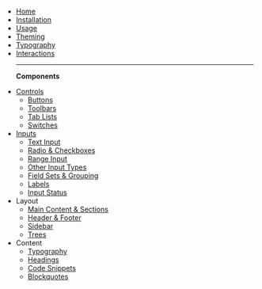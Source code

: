 <br><br>  
<br><br>

<ul role="tree">
  <li role="treeitem"><a href="#">Home</a></li>
  <li role="treeitem"><a href="#installation">Installation</a></li>
  <li role="treeitem"><a href="#usage">Usage</a></li>
  <li role="treeitem"><a href="#theming">Theming</a></li>
  <li role="treeitem"><a href="#typography">Typography</a></li>
  <li role="treeitem"><a href="#interactions">Interactions</a></li>

  ---

  <b>Components</b>

  <li role="treeitem" aria-expanded="false">
    <a href="#controls">Controls</a>
    <ul role="group">
      <li role="treeitem"><a href="#buttons">Buttons</a></li>
      <li role="treeitem"><a href="#toolbars">Toolbars</a></li>
      <li role="treeitem"><a href="#tab-lists">Tab Lists</a></li>
      <li role="treeitem"><a href="#switches">Switches</a></li>
    </ul>
  </li>

  <li role="treeitem" aria-expanded="false">
    <a href="#inputs">Inputs</a>
    <ul role="group">
      <li role="treeitem"><a href="#text-input">Text Input</a></li>
      <li role="treeitem"><a href="#radio--checkboxes">Radio & Checkboxes</a></li>
      <li role="treeitem"><a href="#range-input">Range Input</a></li>
      <li role="treeitem"><a href="#other-input-types">Other Input Types</a></li>
      <li role="treeitem"><a href="#field-sets--grouping">Field Sets & Grouping</a></li>
      <li role="treeitem"><a href="#labels">Labels</a></li>
      <li role="treeitem"><a href="#input-status">Input Status</a></li>
    </ul>
  </li>

  <li role="treeitem" aria-expanded="false">
    <span>Layout</span>
    <ul role="group">
      <li role="treeitem"><a href="#main-content-sections">Main Content & Sections</a></li>
      <li role="treeitem"><a href="#header-footer">Header & Footer</a></li>
      <li role="treeitem"><a href="#sidebar">Sidebar</a></li>
      <li role="treeitem"><a href="#trees">Trees</a></li>
    </ul>
  </li>

  <li role="treeitem" aria-expanded="false">
    <span>Content</span>
    <ul role="group">
      <li role="treeitem"><a href="#typography">Typography</a></li>
      <li role="treeitem"><a href="#headings">Headings</a></li>
      <li role="treeitem"><a href="#code-snippets">Code Snippets</a></li>
      <li role="treeitem"><a href="#blockquote">Blockquotes</a></li>
    </ul>
  </li>
</ul>

<br><br>  
<br><br>